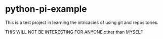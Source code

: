 # python-pi-example

This is a test project in learning the intricacies of using git and repositories.

THIS WILL NOT BE INTERESTING FOR ANYONE other than MYSELF